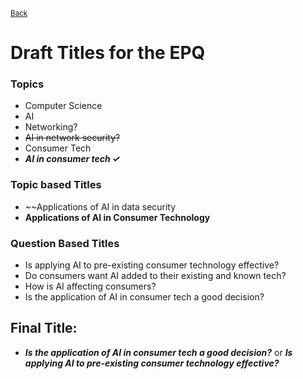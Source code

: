 <sup> [Back](.) </sup>
# Draft Titles for the EPQ
### Topics
* Computer Science
* AI
* Networking?
* ~~AI in network security?~~
* Consumer Tech
* **_AI in consumer tech ✓_**
### Topic based Titles
* ~~Applications of AI in data security
* **Applications of AI in Consumer Technology**
### Question Based Titles
* Is applying AI to pre-existing consumer technology effective?
* Do consumers want AI added to their existing and known tech?
* How is AI affecting consumers?
* Is the application of AI in consumer tech a good decision?

## Final Title:
* __*Is the application of AI in consumer tech a good decision?*__ or __*Is applying AI to pre-existing consumer technology effective?*__

